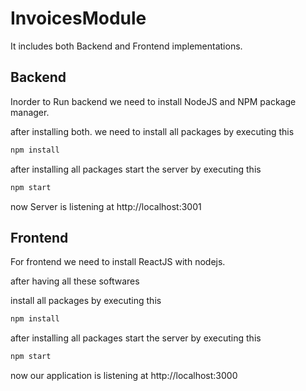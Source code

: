 # InvoicesModule

It includes both Backend and Frontend implementations.

## Backend

Inorder to Run backend we need to install NodeJS and NPM package manager.

after installing both.
we need to install all packages by executing this 

```bash
npm install 
```
after installing all packages 
start the server by executing this 

```bash
npm start 
```
now Server is listening at http://localhost:3001


## Frontend

For frontend we need to install ReactJS with nodejs.

after having all these softwares 

install all packages by executing this

```bash
npm install 
```

after installing all packages 
start the server by executing this 

```bash
npm start 
```
now our application is listening at http://localhost:3000